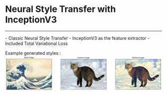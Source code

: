 # Neural Style Transfer with InceptionV3
<hr/>
- Classic Neural Style Transfer
- InceptionV3 as the feature extractor
- Included Total Variational Loss

Example generated styles :
<img src="https://github.com/moshiurtonmoy/Neural-Style-Transfer-with-InceptionV3/blob/master/example_1.png" alt="sample_data" width=""/> 
